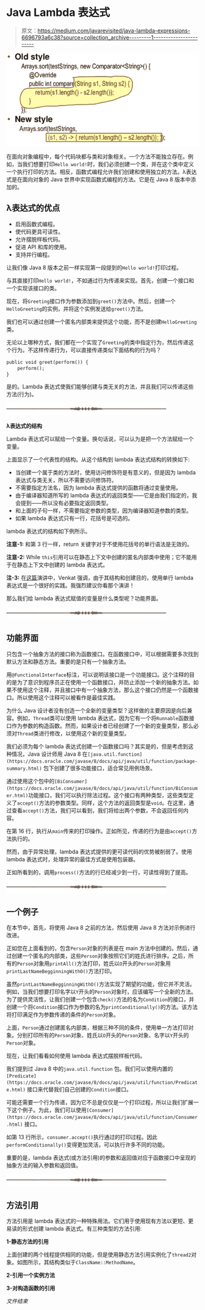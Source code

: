# Java Lambda 表达式

> 原文：<https://medium.com/javarevisited/java-lambda-expressions-6696793a6c38?source=collection_archive---------1----------------------->

![](img/3e4a7a24a2f9993edf8a2377f9e4aaa7.png)

在面向对象编程中，每个代码块都与类和对象相关。一个方法不能独立存在。例如，当我们想要打印`Hello world!`时，我们必须创建一个类，并在这个类中定义一个执行打印的方法。相反，函数式编程允许我们创建和使用独立的方法。λ表达式是在面向对象的 Java 世界中实现函数式编程的方法。它是在 Java 8 版本中添加的。

## λ表达式的优点

*   启用函数式编程。
*   使代码更具可读性。
*   允许摆脱样板代码。
*   促进 API 和库的使用。
*   支持并行编程。

让我们像 Java 8 版本之前一样实现第一段提到的`Hello world!`打印过程。

与其直接打印`Hello world!`，不如通过行为传递来实现。首先，创建一个接口和一个实现该接口的类。

现在，将`Greeting`接口作为参数添加到`greet()`方法中。然后，创建一个`HelloGreeting`的实例，并将这个实例发送给`greet()`方法。

我们也可以通过创建一个匿名内部类来提供这个功能，而不是创建`HelloGreeting`类。

无论以上哪种方式，我们都在一个实现了`Greeting`的类中指定行为，然后传递这个行为。不这样传递行为，可以直接传递类似下面结构的行为吗？

```
public void greet(perform()) {
    perform();
}
```

是的。Lambda 表达式使我们能够创建与类无关的方法，并且我们可以传递这些方法(行为)。

![](img/7b774010017941d5b99a7579871845ba.png)

**λ表达式的结构**

Lambda 表达式可以赋给一个变量。换句话说，可以认为是把一个方法赋给一个变量。

上面显示了一个代表性的结构。从这个结构到 lambda 表达式结构的转换如下:

*   当创建一个属于类的方法时，使用访问修饰符是有意义的，但是因为 lambda 表达式与类无关，所以不需要访问修饰符。
*   不需要指定方法名，因为 lambda 表达式提供的函数将通过变量使用。
*   由于编译器知道所写的 lambda 表达式的返回类型——它是由我们指定的，我会提到——所以没有必要指定返回类型。
*   和上面的子句一样，不需要指定参数的类型，因为编译器知道参数的类型。
*   如果 lambda 表达式只有一行，花括号是可选的。

lambda 表达式的结构如下例所示。

**注意-1:** 和第 3 行一样，return 关键字对于不使用花括号的单行语法是无效的。

**注意-2:** While `this`引用可以在静态上下文中创建的匿名内部类中使用；它不能用于在静态上下文中创建的 lambda 表达式。

**注-3:** 在[这篇](https://youtu.be/1OpAgZvYXLQ)演讲中，Venkat 强调，由于其结构和创建目的，使用单行 lambda 表达式是一个很好的实践。我强烈建议你看那个演讲！

那么我们给 lambda 表达式赋值的变量是什么类型呢？功能界面。

![](img/7b774010017941d5b99a7579871845ba.png)

## 功能界面

只包含一个抽象方法的接口称为函数接口。在函数接口中，可以根据需要多次找到默认方法和静态方法。重要的是只有一个抽象方法。

用`@FunctionalInterface`标注，可以说明该接口是一个功能接口。这个注释的目的是为了意识到程序员正在使用一个函数接口，并防止添加一个新的抽象方法。如果不使用这个注释，并且接口中有一个抽象方法，那么这个接口仍然是一个函数接口。所以使用这个注释可以被看作是最佳实践。

为什么 Java 设计者没有创造一个全新的变量类型？这样做的主要原因是向后兼容。例如，`Thread`类可以使用 lambda 表达式，因为它有一个将`Runnable`函数接口作为参数的构造函数。然而，如果设计者已经创建了一个新的变量类型，那么必须对`Thread`类进行修改，以使用这个新的变量类型。

我们必须为每个 lambda 表达式创建一个函数接口吗？其实是的，但是考虑到这种情况，Java 设计师用 Java 8 在`[java.util.function](https://docs.oracle.com/javase/8/docs/api/java/util/function/package-summary.html)` 包下创建了很多功能接口，适合常见用例场景。

通过使用这个包中的`[BiConsumer](https://docs.oracle.com/javase/8/docs/api/java/util/function/BiConsumer.html)`功能接口，我们可以执行除法过程。这个接口有两种类型，这些类型定义了`accept()`方法的参数类型。同样，这个方法的返回类型是`void`。在这里，通过查看`accept()`方法，我们可以看到，我们将给出两个参数，不会返回任何内容。

在第 16 行，执行从`main`传来的打印操作。正如所见，传递的行为是由`accept()`方法执行的。

然而，由于异常处理，lambda 表达式提供的更可读代码的优势被削弱了。使用 lambda 表达式时，处理异常的最佳方式是使用包装器。

正如所看到的，调用`process()`方法的行已经减少到一行，可读性得到了提高。

![](img/7b774010017941d5b99a7579871845ba.png)

## 一个例子

在本节中，首先，将使用 Java 8 之前的方法，然后使用 Java 8 方法对示例进行改进。

正如您在上面看到的，包含`Person`对象的列表是在 main 方法中创建的。然后，通过创建一个匿名的内部类，这些`Person`对象按照它们的姓氏进行排序。之后，所有的`Person`对象用`printAll()`方法打印，姓氏以`O`开头的`Person`对象用`printLastNameBegginningWithO()`方法打印。

虽然`printLastNameBegginningWithO()`方法实现了期望的功能，但它并不灵活。例如，当我们想要打印名字以`Y`开头的`Person`对象时，应该编写一个全新的方法。为了提供灵活性，让我们创建一个包含`check()`方法的名为`Condition`的接口，并创建一个将`Condition`接口作为参数的名为`printConditionally()`的方法。该方法将打印满足作为参数传递的条件的`Person`对象。

上面，`Person`通过创建匿名内部类，根据三种不同的条件，使用单一方法打印对象。分别打印所有的`Person`对象、姓氏以`O`开头的`Person`对象、名字以`Y`开头的`Person`对象。

现在，让我们看看如何使用 lambda 表达式摆脱样板代码。

我们提到过 Java 8 中的`java.util.function` 包。我们可以使用内置的`[Predicate](https://docs.oracle.com/javase/8/docs/api/java/util/function/Predicate.html)` 接口来代替我们自己创建的`Condition`接口。

可能还需要一个行为传递，因为它不总是仅仅是一个打印过程，所以让我们扩展一下这个例子。为此，我们可以使用`[Consumer](https://docs.oracle.com/javase/8/docs/api/java/util/function/Consumer.html)` 接口。

如第 13 行所示，`consumer.accept()`执行通过的打印过程。因此`performConditionally()`变得更加灵活，可以执行许多不同的功能。

重要的是，lambda 表达式(或方法引用)的参数和返回值对应于函数接口中呈现的抽象方法的输入参数和返回值。

![](img/7b774010017941d5b99a7579871845ba.png)

## 方法引用

方法引用是 lambda 表达式的一种特殊用法。它们用于使用现有方法以更短、更易读的形式创建 lambda 表达式。有三种类型的方法引用:

**1-静态方法的引用**

上面创建的两个线程提供相同的功能，但是使用静态方法引用实例化了`thread2`对象。如图所示，其结构类似于`ClassName::MethodName`。

**2-引用一个实例方法**

**3-对构造函数的引用**

*文件结束*